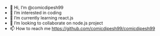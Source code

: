 - 👋 Hi, I’m @comicdipesh99
- 👀 I’m interested in coding
- 🌱 I’m currently learning react.js
- 💞️ I’m looking to collaborate on node.js project
- 📫 How to reach me https://github.com/comicdipesh99/comicdipesh99

<!---
comicdipesh99/comicdipesh99 is a ✨ special ✨ repository because its `README.md` (this file) appears on your GitHub profile.
You can click the Preview link to take a look at your changes.
--->
